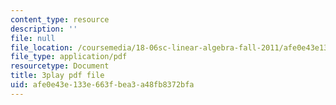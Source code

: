 ```yaml
---
content_type: resource
description: ''
file: null
file_location: /coursemedia/18-06sc-linear-algebra-fall-2011/afe0e43e133e663fbea3a48fb8372bfa_nHlE7EgJFds.pdf
file_type: application/pdf
resourcetype: Document
title: 3play pdf file
uid: afe0e43e-133e-663f-bea3-a48fb8372bfa
---
```

